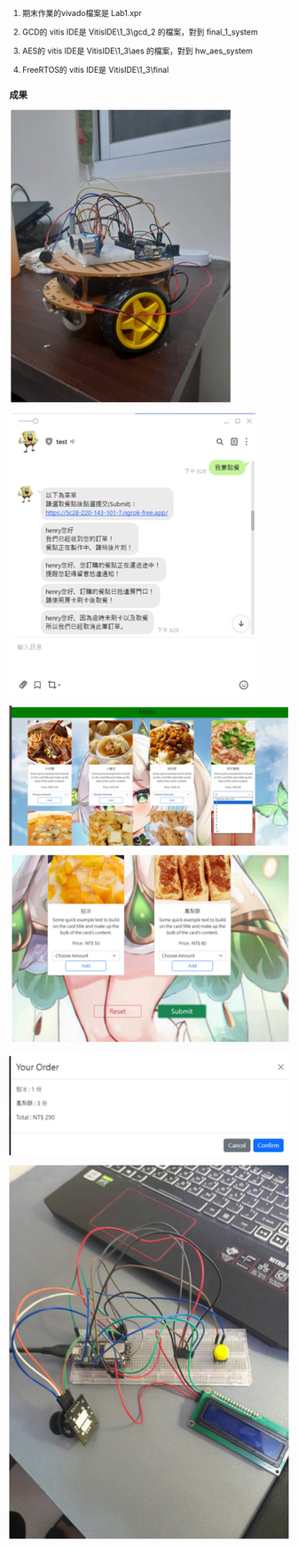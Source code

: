 1. 期末作業的vivado檔案是 Lab1.xpr

2. GCD的 vitis IDE是 VitisIDE\1_3\gcd_2 的檔案，對到 final_1_system 

3. AES的 vitis IDE是 VitisIDE\1_3\aes 的檔案，對到 hw_aes_system

4. FreeRTOS的 vitis IDE是 VitisIDE\1_3\final
### 成果


![image](https://github.com/amstudnet/esp32s/blob/main/image/11.png)

![image](https://github.com/amstudnet/esp32s/blob/main/image/linebot%E4%BB%8B%E9%9D%A2.png)

![image](https://github.com/amstudnet/esp32s/blob/main/image/%E7%B6%B2%E9%A0%811.png)

![image](https://github.com/amstudnet/esp32s/blob/main/image/%E7%B6%B2%E9%A0%812.png)

![image](https://github.com/amstudnet/esp32s/blob/main/image/%E7%B6%B2%E9%A0%813.png)

![image](https://github.com/amstudnet/esp32s/blob/main/image/%E9%BB%9E%E9%A4%90%E6%A9%9F.png)

